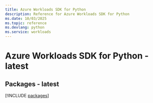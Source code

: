 ```yaml
---
title: Azure Workloads SDK for Python
description: Reference for Azure Workloads SDK for Python
ms.date: 10/03/2025
ms.topic: reference
ms.devlang: python
ms.service: workloads
---
```

# Azure Workloads SDK for Python - latest
## Packages - latest
[!INCLUDE [packages](workloads-index.md)]